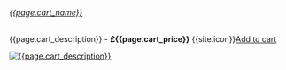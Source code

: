 ###### [{{page.cart_name}}]({{page.url}}) 
{{page.cart_description}} - <b>£{{page.cart_price}}</b> {{site.icon}}[Add to cart](/cart#{{page.cart_itemid}})<br>
<p class="lead text-center">
    <a href="{{page.url}}"><img src="{{page.cart_image}}" class="img-thumbnail" alt="{{page.cart_description}}"></a>
  </p>